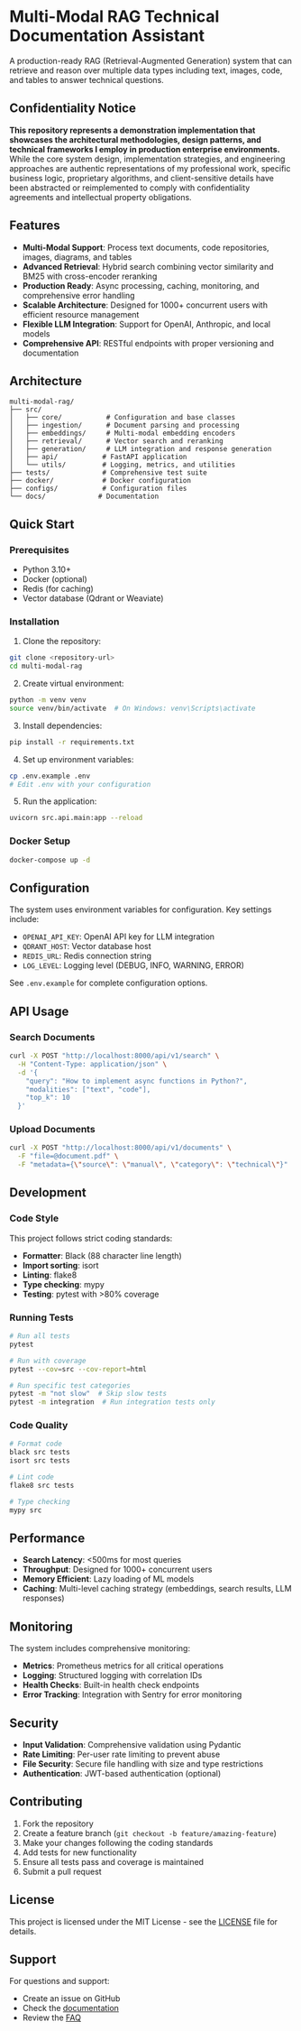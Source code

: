 # Multi-Modal RAG Technical Documentation Assistant

A production-ready RAG (Retrieval-Augmented Generation) system that can retrieve and reason over multiple data types including text, images, code, and tables to answer technical questions.

## Confidentiality Notice

**This repository represents a demonstration implementation that showcases the architectural methodologies, design patterns, and technical frameworks I employ in production enterprise environments.** While the core system design, implementation strategies, and engineering approaches are authentic representations of my professional work, specific business logic, proprietary algorithms, and client-sensitive details have been abstracted or reimplemented to comply with confidentiality agreements and intellectual property obligations.

## Features

- **Multi-Modal Support**: Process text documents, code repositories, images, diagrams, and tables
- **Advanced Retrieval**: Hybrid search combining vector similarity and BM25 with cross-encoder reranking
- **Production Ready**: Async processing, caching, monitoring, and comprehensive error handling
- **Scalable Architecture**: Designed for 1000+ concurrent users with efficient resource management
- **Flexible LLM Integration**: Support for OpenAI, Anthropic, and local models
- **Comprehensive API**: RESTful endpoints with proper versioning and documentation

## Architecture

```
multi-modal-rag/
├── src/
│   ├── core/           # Configuration and base classes
│   ├── ingestion/      # Document parsing and processing
│   ├── embeddings/     # Multi-modal embedding encoders
│   ├── retrieval/      # Vector search and reranking
│   ├── generation/     # LLM integration and response generation
│   ├── api/           # FastAPI application
│   └── utils/         # Logging, metrics, and utilities
├── tests/             # Comprehensive test suite
├── docker/            # Docker configuration
├── configs/           # Configuration files
└── docs/             # Documentation
```

## Quick Start

### Prerequisites

- Python 3.10+
- Docker (optional)
- Redis (for caching)
- Vector database (Qdrant or Weaviate)

### Installation

1. Clone the repository:
```bash
git clone <repository-url>
cd multi-modal-rag
```

2. Create virtual environment:
```bash
python -m venv venv
source venv/bin/activate  # On Windows: venv\Scripts\activate
```

3. Install dependencies:
```bash
pip install -r requirements.txt
```

4. Set up environment variables:
```bash
cp .env.example .env
# Edit .env with your configuration
```

5. Run the application:
```bash
uvicorn src.api.main:app --reload
```

### Docker Setup

```bash
docker-compose up -d
```

## Configuration

The system uses environment variables for configuration. Key settings include:

- `OPENAI_API_KEY`: OpenAI API key for LLM integration
- `QDRANT_HOST`: Vector database host
- `REDIS_URL`: Redis connection string
- `LOG_LEVEL`: Logging level (DEBUG, INFO, WARNING, ERROR)

See `.env.example` for complete configuration options.

## API Usage

### Search Documents

```bash
curl -X POST "http://localhost:8000/api/v1/search" \
  -H "Content-Type: application/json" \
  -d '{
    "query": "How to implement async functions in Python?",
    "modalities": ["text", "code"],
    "top_k": 10
  }'
```

### Upload Documents

```bash
curl -X POST "http://localhost:8000/api/v1/documents" \
  -F "file=@document.pdf" \
  -F "metadata={\"source\": \"manual\", \"category\": \"technical\"}"
```

## Development

### Code Style

This project follows strict coding standards:

- **Formatter**: Black (88 character line length)
- **Import sorting**: isort
- **Linting**: flake8
- **Type checking**: mypy
- **Testing**: pytest with >80% coverage

### Running Tests

```bash
# Run all tests
pytest

# Run with coverage
pytest --cov=src --cov-report=html

# Run specific test categories
pytest -m "not slow"  # Skip slow tests
pytest -m integration  # Run integration tests only
```

### Code Quality

```bash
# Format code
black src tests
isort src tests

# Lint code
flake8 src tests

# Type checking
mypy src
```

## Performance

- **Search Latency**: <500ms for most queries
- **Throughput**: Designed for 1000+ concurrent users
- **Memory Efficient**: Lazy loading of ML models
- **Caching**: Multi-level caching strategy (embeddings, search results, LLM responses)

## Monitoring

The system includes comprehensive monitoring:

- **Metrics**: Prometheus metrics for all critical operations
- **Logging**: Structured logging with correlation IDs
- **Health Checks**: Built-in health check endpoints
- **Error Tracking**: Integration with Sentry for error monitoring

## Security

- **Input Validation**: Comprehensive validation using Pydantic
- **Rate Limiting**: Per-user rate limiting to prevent abuse
- **File Security**: Secure file handling with size and type restrictions
- **Authentication**: JWT-based authentication (optional)

## Contributing

1. Fork the repository
2. Create a feature branch (`git checkout -b feature/amazing-feature`)
3. Make your changes following the coding standards
4. Add tests for new functionality
5. Ensure all tests pass and coverage is maintained
6. Submit a pull request

## License

This project is licensed under the MIT License - see the [LICENSE](LICENSE) file for details.

## Support

For questions and support:

- Create an issue on GitHub
- Check the [documentation](docs/)
- Review the [FAQ](docs/faq.md)
